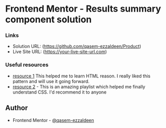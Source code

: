 # Frontend Mentor - Results summary component solution

### Links

- Solution URL: (https://github.com/qasem-ezzaldeen/Product)
- Live Site URL: (https://your-live-site-url.com)

### Useful resources

- [resource 1](https://www.youtube.com/watch?v=6QAELgirvjs&list=PLDoPjvoNmBAw_t_XWUFbBX-c9MafPk9ji) This helped me to learn HTML reason. I really liked this pattern and will use it going forward.
- [resource 2](https://www.youtube.com/watch?v=X1ulCwyhCVM&list=PLDoPjvoNmBAzjsz06gkzlSrlev53MGIKe) - This is an amazing playlist which helped me finally understand CSS. I'd recommend it to anyone

## Author

- Frontend Mentor - [@qasem-ezzaldeen](https://www.frontendmentor.io/profile/qasem-ezzaldeen)
